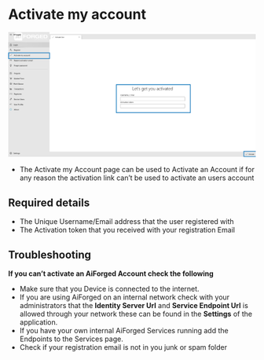 # Activate my account

![](<.gitbook/assets/5 (2).png>)

* The Activate my Account page can be used to Activate an Account if for any reason the activation link can’t be used to activate an users account

## Required details

* The Unique Username/Email address that the user registered with
* The Activation token that you received with your registration Email

## Troubleshooting

**If you can’t activate an AiForged Account check the following**

* Make sure that you Device is connected to the internet.
* If you are using AiForged on an internal network check with your administrators that the **Identity Server Url** and **Service Endpoint Url** is allowed through your network these can be found in the **Settings** of the application.
* If you have your own internal AiForged Services running add the Endpoints to the Services page.
* Check if your registration email is not in you junk or spam folder
